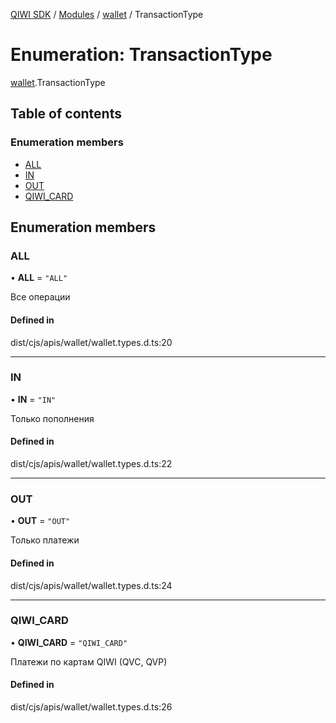 [QIWI SDK](../README.md) / [Modules](../modules.md) / [wallet](../modules/wallet.md) / TransactionType

# Enumeration: TransactionType

[wallet](../modules/wallet.md).TransactionType

## Table of contents

### Enumeration members

- [ALL](wallet.TransactionType.md#all)
- [IN](wallet.TransactionType.md#in)
- [OUT](wallet.TransactionType.md#out)
- [QIWI\_CARD](wallet.TransactionType.md#qiwi_card)

## Enumeration members

### ALL

• **ALL** = `"ALL"`

Все операции

#### Defined in

dist/cjs/apis/wallet/wallet.types.d.ts:20

___

### IN

• **IN** = `"IN"`

Только пополнения

#### Defined in

dist/cjs/apis/wallet/wallet.types.d.ts:22

___

### OUT

• **OUT** = `"OUT"`

Только платежи

#### Defined in

dist/cjs/apis/wallet/wallet.types.d.ts:24

___

### QIWI\_CARD

• **QIWI\_CARD** = `"QIWI_CARD"`

Платежи по картам QIWI (QVC, QVP)

#### Defined in

dist/cjs/apis/wallet/wallet.types.d.ts:26
